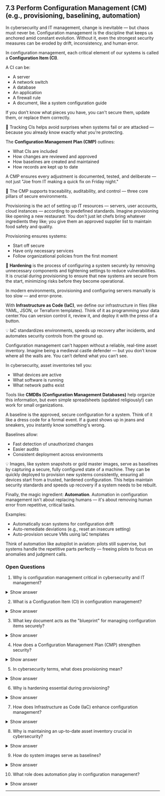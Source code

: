 ## 7.3 Perform Configuration Management (CM) (e.g., provisioning, baselining, automation) ##

In cybersecurity and IT management, change is inevitable — but chaos must never be.
Configuration management is the discipline that keeps us anchored amid constant evolution.
Without it, even the strongest security measures can be eroded by drift, inconsistency, and human error. 

In configuration management, each critical element of our systems is called a **Configuration Item (CI)**.

A CI can be:
- A server
- A network switch
- A database
- An application
- A firewall rule
- A document, like a system configuration guide

If you don’t know what pieces you have, you can't secure them, update them, or replace them correctly.

:necktie: Tracking CIs helps avoid surprises when systems fail or are attacked — because you already know exactly what you're protecting.

The **Configuration Management Plan (CMP)** outlines:
- What CIs are included
- How changes are reviewed and approved
- How baselines are created and maintained
- How records are kept up to date

A CMP ensures every adjustment is documented, tested, and deliberate — not just "Joe from IT making a quick fix on Friday night."

:necktie: The CMP supports traceability, auditability, and control — three core pillars of secure environments.

Provisioning is the act of setting up IT resources — servers, user accounts, cloud instances — according to predefined standards. Imagine provisioning like opening a new restaurant:
You don't just let chefs bring whatever ingredients they like; you give them an approved supplier list to maintain food safety and quality.

Provisioning ensures systems:
- Start off secure
- Have only necessary services
- Follow organizational policies from the first moment

:brain: **Hardening** is the process of configuring a system securely by removing unnecessary components and tightening settings to reduce vulnerabilities. It is crucial during provisioning to ensure that new systems are secure from the start, minimizing risks before they become operational.

In modern environments, provisioning and configuring servers manually is too slow — and error-prone.

With **Infrastructure as Code (IaC)**, we define our infrastructure in files (like YAML, JSON, or Terraform templates). Think of it as programming your data center.You can version control it, review it, and deploy it with the press of a button.

:bulb: IaC standardizes environments, speeds up recovery after incidents, and automates security controls from the ground up.

Configuration management can't happen without a reliable, real-time asset inventory. Imagine being a medieval castle defender — but you don’t know where all the walls are. You can’t defend what you can’t see.

In cybersecurity, asset inventories tell you:
- What devices are active
- What software is running
- What network paths exist

Tools like **CMDBs (Configuration Management Databases)** help organize this information, but even simple spreadsheets (updated religiously!) can work for small organizations.

A baseline is the approved, secure configuration for a system. Think of it like a dress code for a formal event. If a guest shows up in jeans and sneakers, you instantly know something's wrong.

Baselines allow:
- Fast detection of unauthorized changes
- Easier audits
- Consistent deployment across environments

:bulb: Images, like system snapshots or gold master images, serve as baselines by capturing a secure, fully configured state of a machine. They can be quickly deployed to provision new systems consistently, ensuring all devices start from a trusted, hardened configuration. This helps maintain security standards and speeds up recovery if a system needs to be rebuilt.

Finally, the magic ingredient: **Automation**. Automation in configuration management isn't about replacing humans — it's about removing human error from repetitive, critical tasks.

Examples:
- Automatically scan systems for configuration drift
- Auto-remediate deviations (e.g., reset an insecure setting)
- Auto-provision secure VMs using IaC templates

Think of automation like autopilot in aviation: pilots still supervise, but systems handle the repetitive parts perfectly — freeing pilots to focus on anomalies and judgment calls.

### Open Questions ###

1. Why is configuration management critical in cybersecurity and IT management?  
<details>
  <summary>Show answer</summary>
Configuration management is critical because it prevents drift, inconsistency, and human error from eroding security in constantly evolving IT environments.
</details>

2. What is a Configuration Item (CI) in configuration management?  
<details>
  <summary>Show answer</summary>
A Configuration Item (CI) is any critical component of a system — like a server, database, application, or firewall rule — that must be tracked and managed.
</details>

3. What key document acts as the "blueprint" for managing configuration items securely?  
<details>
  <summary>Show answer</summary>
The Configuration Management Plan (CMP) acts as the blueprint for identifying, changing, and maintaining configuration items securely and systematically.
</details>

4. How does a Configuration Management Plan (CMP) strengthen security?  
<details>
  <summary>Show answer</summary>
A CMP strengthens security by ensuring every change is reviewed, tested, documented, and controlled, avoiding risky ad hoc modifications.
</details>

5. In cybersecurity terms, what does provisioning mean?  
<details>
  <summary>Show answer</summary>
Provisioning is the process of setting up IT resources according to predefined secure standards to ensure systems start hardened and compliant.
</details>

6. Why is hardening essential during provisioning?  
<details>
  <summary>Show answer</summary>
Hardening is essential during provisioning because it removes unnecessary features and secures settings to reduce vulnerabilities from the very beginning.
</details>

7. How does Infrastructure as Code (IaC) enhance configuration management?  
<details>
  <summary>Show answer</summary>
Infrastructure as Code (IaC) enhances configuration management by allowing infrastructure to be defined, versioned, and deployed automatically and consistently.
</details>

8. Why is maintaining an up-to-date asset inventory crucial in cybersecurity?  
<details>
  <summary>Show answer</summary>
Maintaining an up-to-date asset inventory is crucial because you can't protect or manage systems you don't know exist.
</details>

9. How do system images serve as baselines?  
<details>
  <summary>Show answer</summary>
System images serve as baselines by capturing a secure, fully configured machine state that can be replicated consistently across new deployments.
</details>

10. What role does automation play in configuration management?  
<details>
  <summary>Show answer</summary>
Automation in configuration management removes human error from repetitive tasks like detecting drift, fixing deviations, and securely provisioning systems.
</details>

---


